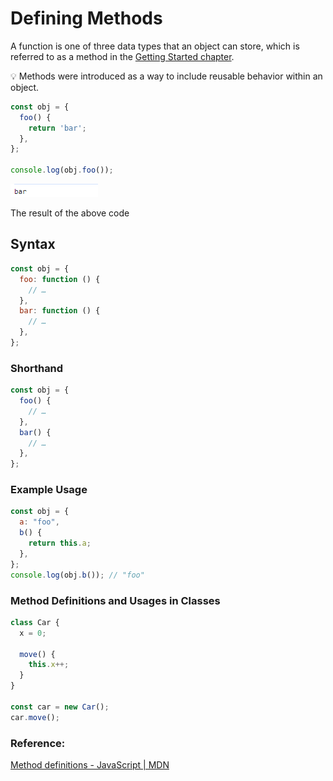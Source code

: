 # Defining Methods

A function is one of three data types that an object can store, which is referred to as a method in the [Getting Started chapter](Getting%20Started%2046c5a9a5b62143a4ba5156400bd296c4.md).

<aside>
💡 Methods were introduced as a way to include reusable behavior within an object.

</aside>

```jsx
const obj = {
  foo() {
    return 'bar';
  },
};

console.log(obj.foo());
```

![The result of the above code](./preview.png)

The result of the above code

## Syntax

```jsx
const obj = {
  foo: function () {
    // …
  },
  bar: function () {
    // …
  },
};
```

### Shorthand

```jsx
const obj = {
  foo() {
    // …
  },
  bar() {
    // …
  },
};
```

### Example Usage

```jsx
const obj = {
  a: "foo",
  b() {
    return this.a;
  },
};
console.log(obj.b()); // "foo"
```

### Method Definitions and Usages in Classes

```jsx
class Car {
  x = 0;

  move() {
    this.x++;
  }
}

const car = new Car();
car.move();
```

### Reference:

[Method definitions - JavaScript | MDN](https://developer.mozilla.org/en-US/docs/Web/JavaScript/Reference/Functions/Method_definitions#syntax)

